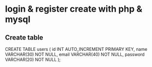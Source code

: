 # login & register create with php & mysql

## Create table
CREATE TABLE users (
	id INT AUTO_INCREMENT PRIMARY KEY,
  name VARCHAR(30) NOT NULL,
  email VARCHAR(40) NOT NULL,
  password VARCHAR(20) NOT NULL
);
